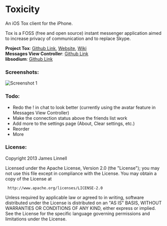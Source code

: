 Toxicity
========

An iOS Tox client for the iPhone.<br />

Tox is a FOSS (free and open source) instant messenger application aimed to increase privacy of communication and to replace Skype.<br />

**Project Tox**: [Github Link](https://github.com/irungentoo/ProjectTox-Core), [Website](http://tox.im), [Wiki](http://wiki.tox.im)<br />
**Messages View Controller**: [Github Link](https://github.com/jessesquires/MessagesTableViewController/)<br />
**libsodium**: [Github Link](https://github.com/jedisct1/libsodium)<br />

### Screenshots:

![Screenshot 1](http://i.imgur.com/bcaaqAC.png)

### Todo:

+ Redo the ! in chat to look better (currently using the avatar feature in Messages View Controller)
+ Make the connection status above the friends list work
+ Add more to the settings page (About, Clear settings, etc.)
+ Reorder
+ More

### License:

Copyright 2013 James Linnell

   Licensed under the Apache License, Version 2.0 (the "License");
   you may not use this file except in compliance with the License.
   You may obtain a copy of the License at

     http://www.apache.org/licenses/LICENSE-2.0

   Unless required by applicable law or agreed to in writing, software
   distributed under the License is distributed on an "AS IS" BASIS,
   WITHOUT WARRANTIES OR CONDITIONS OF ANY KIND, either express or implied.
   See the License for the specific language governing permissions and
   limitations under the License.
